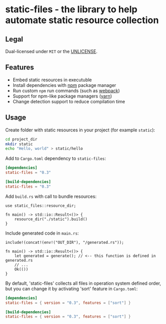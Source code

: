 # static-files - the library to help automate static resource collection

## Legal

Dual-licensed under `MIT` or the [UNLICENSE](http://unlicense.org/).

## Features

- Embed static resources in executuble
- Install dependencies with [npm](https://npmjs.org) package manager
- Run custom `npm` run commands (such as [webpack](https://webpack.js.org/))
- Support for npm-like package managers ([yarn](https://yarnpkg.com/))
- Change detection support to reduce compilation time

## Usage

Create folder with static resources in your project (for example `static`):

```bash
cd project_dir
mkdir static
echo "Hello, world" > static/hello
```

Add to `Cargo.toml` dependency to `static-files`:

```toml
[dependencies]
static-files = "0.3"

[build-dependencies]
static-files = "0.3"
```

Add `build.rs` with call to bundle resources:

```rust, no_run
use static_files::resource_dir;

fn main() -> std::io::Result<()> {
    resource_dir("./static").build()
}
```

Include generated code in `main.rs`:

```rust, no_run
include!(concat!(env!("OUT_DIR"), "/generated.rs"));

fn main() -> std::io::Result<()> {
    let generated = generate(); // <-- this function is defined in generated.rs
    // ...
    Ok(())
}
```

By default, 'static-files' collects all files in operation system defined order, but you can change it by activating 'sort' feature in `Cargo.toml`:

```toml
[dependencies]
static-files = { version = "0.3", features = ["sort"] }

[build-dependencies]
static-files = { version = "0.3", features = ["sort"] }
```
